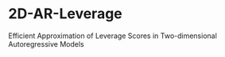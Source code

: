 # 2D-AR-Leverage
Efficient Approximation of Leverage Scores in Two-dimensional Autoregressive Models

